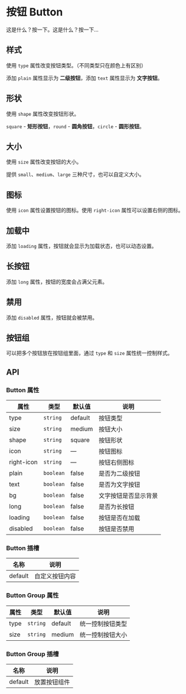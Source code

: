 # 按钮 Button
这是什么？按一下。这是什么？按一下...


## 样式
使用 `type` 属性改变按钮类型。（不同类型只在颜色上有区别）

添加 `plain` 属性显示为 **二级按钮**，添加 `text` 属性显示为 **文字按钮**。
<qii-demo src="./demo/button/basic.vue"/>


## 形状
使用 `shape` 属性改变按钮形状。

`square` - **矩形按钮**，`round` - **圆角按钮**，`circle` - **圆形按钮**。
<qii-demo src="./demo/button/shape.vue"/>


## 大小
使用 `size` 属性改变按钮的大小。

提供 `small`、`medium`、`large` 三种尺寸，也可以自定义大小。
<qii-demo src="./demo/button/size.vue"/>


## 图标
使用 `icon` 属性设置按钮的图标。使用 `right-icon` 属性可以设置右侧的图标。
<qii-demo src="./demo/button/icon.vue"/>


## 加载中
添加 `loading` 属性，按钮就会显示为加载状态，也可以动态设置。
<qii-demo src="./demo/button/loading.vue"/>


## 长按钮
添加 `long` 属性，按钮的宽度会占满父元素。
<qii-demo src="./demo/button/long.vue"/>


## 禁用
添加 `disabled` 属性，按钮就会被禁用。
<qii-demo src="./demo/button/disabled.vue"/>


## 按钮组
可以把多个按钮放在按钮组里面，通过 `type` 和 `size` 属性统一控制样式。
<qii-demo src="./demo/button/group.vue"/>


## API
### Button 属性
| 属性 | 类型 | 默认值 | 说明 |
| --- | --- | --- | --- |
| type        | `string`  | default | 按钮类型 |
| size        | `string`  | medium  | 按钮大小 |
| shape       | `string`  | square  | 按钮形状 |
| icon        | `string`  | —       | 按钮图标 |
| right-icon  | `string`  | —       | 按钮右侧图标 |
| plain       | `boolean` | false   | 是否为二级按钮 |
| text        | `boolean` | false   | 是否为文字按钮 |
| bg          | `boolean` | false   | 文字按钮是否显示背景 |
| long        | `boolean` | false   | 是否为长按钮 |
| loading     | `boolean` | false   | 按钮是否在加载 |
| disabled    | `boolean` | false   | 按钮是否禁用 |

### Button 插槽
| 名称 | 说明 |
| --- | --- |
| default | 自定义按钮内容 |

### Button Group 属性
| 属性 | 类型 | 默认值 | 说明 |
| --- | --- | --- | --- |
| type | `string` | default | 统一控制按钮类型 |
| size | `string` | medium  | 统一控制按钮大小 |

### Button Group 插槽
| 名称 | 说明 |
| --- | --- |
| default | 放置按钮组件 |
